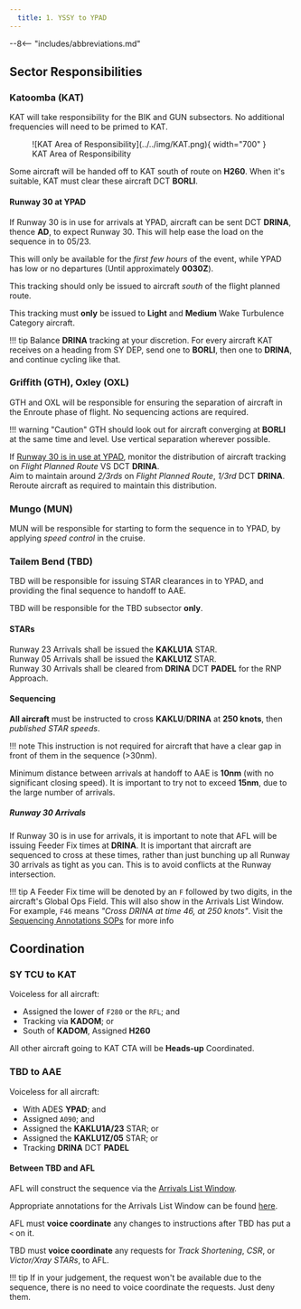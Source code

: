 ```yaml
---
  title: 1. YSSY to YPAD
---
```


--8<-- "includes/abbreviations.md"

## Sector Responsibilities
### Katoomba (KAT)
KAT will take responsibility for the BIK and GUN subsectors. No additional frequencies will need to be primed to KAT.

<figure markdown>
![KAT Area of Responsibility](../../img/KAT.png){ width="700" }
  <figcaption>KAT Area of Responsibility</figcaption>
</figure>

Some aircraft will be handed off to KAT south of route on **H260**. When it's suitable, KAT must clear these aircraft DCT **BORLI**.

#### Runway 30 at YPAD
If Runway 30 is in use for arrivals at YPAD, aircraft can be sent DCT **DRINA**, thence **AD**, to expect Runway 30. This will help ease the load on the sequence in to 05/23.

This will only be available for the *first few hours* of the event, while YPAD has low or no departures (Until approximately **0030Z**).

This tracking should only be issued to aircraft *south* of the flight planned route.

This tracking must **only** be issued to **Light** and **Medium** Wake Turbulence Category aircraft.

!!! tip
    Balance **DRINA** tracking at your discretion. For every aircraft KAT receives on a heading from SY DEP, send one to **BORLI**, then one to **DRINA**, and continue cycling like that.

### Griffith (GTH), Oxley (OXL)
GTH and OXL will be responsible for ensuring the separation of aircraft in the Enroute phase of flight. No sequencing actions are required.

!!! warning "Caution"
    GTH should look out for aircraft converging at **BORLI** at the same time and level. Use vertical separation wherever possible.

If [Runway 30 is in use at YPAD](#runway-30-at-ypad), monitor the distribution of aircraft tracking on *Flight Planned Route* VS DCT **DRINA**.  
Aim to maintain around *2/3rds* on *Flight Planned Route*, *1/3rd* DCT **DRINA**. Reroute aircraft as required to maintain this distribution.

### Mungo (MUN)
MUN will be responsible for starting to form the sequence in to YPAD, by applying *speed control* in the cruise.

### Tailem Bend (TBD)
TBD will be responsible for issuing STAR clearances in to YPAD, and providing the final sequence to handoff to AAE.

TBD will be responsible for the TBD subsector **only**.

#### STARs
Runway 23 Arrivals shall be issued the **KAKLU1A** STAR.  
Runway 05 Arrivals shall be issued the **KAKLU1Z** STAR.  
Runway 30 Arrivals shall be cleared from **DRINA** DCT **PADEL** for the RNP Approach.

#### Sequencing
**All aircraft** must be instructed to cross **KAKLU**/**DRINA** at **250 knots**, then *published STAR speeds*.

!!! note
    This instruction is not required for aircraft that have a clear gap in front of them in the sequence (>30nm).

Minimum distance between arrivals at handoff to AAE is **10nm** (with no significant closing speed). It is important to try not to exceed **15nm**, due to the large number of arrivals.

##### Runway 30 Arrivals
If Runway 30 is in use for arrivals, it is important to note that AFL will be issuing Feeder Fix times at **DRINA**. It is important that aircraft are sequenced to cross at these times, rather than just bunching up all Runway 30 arrivals as tight as you can. This is to avoid conflicts at the Runway intersection.

!!! tip
    A Feeder Fix time will be denoted by an `F` followed by two digits, in the aircraft's Global Ops Field. This will also show in the Arrivals List Window. For example, `F46` means *"Cross DRINA at time 46, at 250 knots"*. Visit the [Sequencing Annotations SOPs](../../../../../../client/annotations/#sequencingflow) for more info

## Coordination
### SY TCU to KAT
Voiceless for all aircraft:

- Assigned the lower of `F280` or the `RFL`; and  
- Tracking via **KADOM**; or  
- South of **KADOM**, Assigned **H260**

All other aircraft going to KAT CTA will be **Heads-up** Coordinated.

### TBD to AAE
Voiceless for all aircraft:

- With ADES **YPAD**; and  
- Assigned `A090`; and
- Assigned the **KAKLU1A/23** STAR; or
- Assigned the **KAKLU1Z/05** STAR; or
- Tracking **DRINA** DCT **PADEL**

#### Between TBD and AFL
AFL will construct the sequence via the [Arrivals List Window](../../../../../../controller-skills/sequencing/#arrivals-list).

Appropriate annotations for the Arrivals List Window can be found [here](../../../../../../client/annotations/#sequencingflow).

AFL must **voice coordinate** any changes to instructions after TBD has put a `<` on it.

TBD must **voice coordinate** any requests for *Track Shortening*, *CSR*, or *Victor/Xray STARs*, to AFL.

!!! tip
    If in your judgement, the request won't be available due to the sequence, there is no need to voice coordinate the requests. Just deny them.